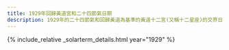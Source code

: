```yaml
---
title: 1929年回歸黃道宮和二十四節氣日期
description: 1929年的二十四節氣和回歸黃道為基準的黃道十二宮(又稱十二星座)的交界日期，常見於西洋占星術和星座運程
---
```

{% include_relative _solarterm_details.html year="1929" %}
